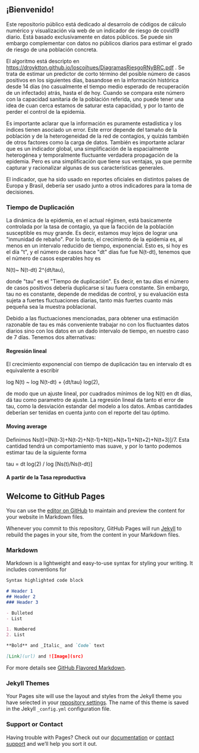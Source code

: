 ## ¡Bienvenido!

Este repositorio público está dedicado al desarrolo de códigos de cálculo numérico y visualización vía web de un indicador de riesgo de covid19 diario. Está basado exclusivamente en datos públicos. Se puede sin embargo complementar con datos no públicos diarios para estimar el grado de riesgo de una población concreta. 

El algoritmo está descripto en https://droyktton.github.io/loscoihues/DiagramasRiesgoRNyBRC.pdf .
Se trata de estimar un predictor de corto término del posible número de casos positivos en los siguientes días, basandose en la información histórica desde 14 días (no casualmente el tiempo medio esperado de recuperacíón de un infectado) atrás, hasta el de hoy. Cuando se compara este número con la capacidad sanitaria de la población referida, uno puede tener una idea de cuan cerca estamos de saturar esta capacidad, y por lo tanto de perder el control de la epidemia.

Es importante aclarar que la información es puramente estadística y los índices tienen asociado un error. Este error depende del tamaño de la población y de la heterogeneidad de la red de contagios, y quizás también de otros factores como la carga de datos. También es importante aclarar que es un indicador global, una simplificación de la espacialmente heterogénea y temporalmente fluctuante verdadera propagación de la epidemia. Pero es una simplificación que tiene sus ventajas, ya que permite capturar y racionalizar algunas de sus características generales.

El indicador, que ha sido usado en reportes oficiales en distintos países de Europa y Brasil, debería ser usado junto a otros indicadores para la toma de decisiones.

### Tiempo de Duplicación

La dinámica de la epidemia, en el actual régimen, está basicamente controlada por la tasa de contagio, ya que la facción de la población susceptible es muy grande. Es decir, estamos muy lejos de lograr una "inmunidad de rebaño". Por lo tanto, el crecimiento de la epidemia es, al menos en un intervalo reducido de tiempo, exponencial. Esto es, si hoy es el día "t", y el número de casos hace "dt" días fue fue N(t-dt), tenemos que el número de casos esperables hoy es 

N(t)~ N(t-dt) 2^{dt/tau}, 

donde "tau" es el "Tiempo de duplicación". Es decir, en tau días el número de casos positivos debería duplicarse si tau fuera constante. Sin embargo, tau no es constante, depende de medidas de control, y su evaluación esta sujeta a fuertes fluctuaciones diarias, tanto más fuertes cuanto más pequeña sea la muestra poblacional.

Debido a las fluctuaciones mencionadas, para obtener una estimación razonable de tau es más conveniente trabajar no con los fluctuantes datos diarios sino con los datos en un dado intervalo de tiempo, en nuestro caso de 7 días. 
Tenemos dos alternativas: 

#### Regresión lineal
El crecimiento exponencial con tiempo de duplicación tau en intervalo dt es equivalente a escribir

log N(t) ~ log N(t-dt) + {dt/tau} log(2), 

de modo que un ajuste lineal, por cuadrados mínimos de log N(t) en dt días, dá tau como parametro de ajuste. 
La regresión lineal da tanto el error de tau, como la desviación estandar del modelo a los datos. Ambas cantidades deberían ser tenidas en cuenta junto con el reporte del tau óptimo.

#### Moving average

Definimos Ns(t)=[N(t-3)+N(t-2)+N(t-1)+N(t)+N(t+1)+N(t+2)+N(t+3)]/7. Esta cantidad tendrá un comportamiento mas suave, y por lo tanto podemos estimar tau de la siguiente forma

tau = dt log(2) / log [Ns(t)/Ns(t-dt)]  

#### A partir de la Tasa reproductiva








## Welcome to GitHub Pages

You can use the [editor on GitHub](https://github.com/droyktton/loscoihues/edit/master/README.md) to maintain and preview the content for your website in Markdown files.

Whenever you commit to this repository, GitHub Pages will run [Jekyll](https://jekyllrb.com/) to rebuild the pages in your site, from the content in your Markdown files.

### Markdown

Markdown is a lightweight and easy-to-use syntax for styling your writing. It includes conventions for

```markdown
Syntax highlighted code block

# Header 1
## Header 2
### Header 3

- Bulleted
- List

1. Numbered
2. List

**Bold** and _Italic_ and `Code` text

[Link](url) and ![Image](src)
```

For more details see [GitHub Flavored Markdown](https://guides.github.com/features/mastering-markdown/).

### Jekyll Themes

Your Pages site will use the layout and styles from the Jekyll theme you have selected in your [repository settings](https://github.com/droyktton/loscoihues/settings). The name of this theme is saved in the Jekyll `_config.yml` configuration file.

### Support or Contact

Having trouble with Pages? Check out our [documentation](https://help.github.com/categories/github-pages-basics/) or [contact support](https://github.com/contact) and we’ll help you sort it out.
